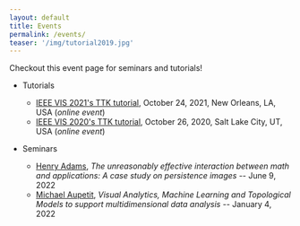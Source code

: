 ```yaml
---
layout: default
title: Events
permalink: /events/
teaser: '/img/tutorial2019.jpg'
---
```


Checkout this event page for seminars and tutorials!


- Tutorials
  - [IEEE VIS 2021's TTK tutorial](https://topology-tool-kit.github.io/ieeeVis2021Tutorial.html), October 24, 2021, New Orleans, LA, USA (*online event*)
  - [IEEE VIS 2020's TTK tutorial](https://topology-tool-kit.github.io/ieeeVis2020Tutorial.html), October 26, 2020, Salt Lake City, UT, USA (*online event*)

- Seminars
  - <a href='../seminars/index.html#adams22'>Henry Adams</a>,
  *The unreasonably effective interaction between math and
applications: A case study on persistence images* -- June 9, 2022
  - <a href='../seminars/index.html#aupetit22'>Michael Aupetit</a>,
  *Visual Analytics, Machine Learning and Topological Models to support 
multidimensional data analysis* -- January 4, 2022
<!-- - Training -->

